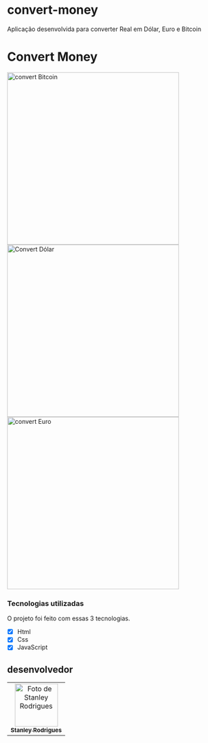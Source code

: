 # convert-money
Aplicação desenvolvida para converter Real em Dólar, Euro e Bitcoin

# Convert Money

<img src="./screen/convert Bitcoin.png" alt="convert Bitcoin" width="400;"/>
<img src="./screen/convert Dólar.png" alt="Convert Dólar" width="400;"/>
<img src="./screen/convert Euro.png" alt="convert Euro" width="400;"/>



### Tecnologias utilizadas

O projeto foi feito com essas 3 tecnologias.

- [x] Html
- [x] Css
- [x] JavaScript

##  desenvolvedor

<table>
  <tr>
    <td align="center">
      <a href="https://www.linkedin.com/in/stanley-rodrigues/">
        <img src="./myphoto/stanley.jpg" width="100px;" alt="Foto de Stanley Rodrigues"/><br>
        <sub>
          <b>Stanley Rodrigues</b>
        </sub>
      </a>
    </td>
  </tr>
</table>
